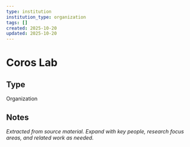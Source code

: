 ```yaml
---
type: institution
institution_type: organization
tags: []
created: 2025-10-20
updated: 2025-10-20
---
```


# Coros Lab

## Type

Organization

## Notes

*Extracted from source material. Expand with key people, research focus areas, and related work as needed.*
